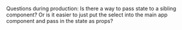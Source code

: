 Questions during production:
Is there a way to pass state to a sibling component? Or is it easier to just put the select into the main app component and pass in the state as props?
